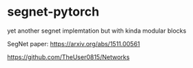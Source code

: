 # segnet-pytorch
yet another segnet implemtation but with kinda modular blocks

SegNet paper: https://arxiv.org/abs/1511.00561

https://github.com/TheUser0815/Networks

